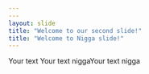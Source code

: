 ```yaml
---
---
layout: slide
title: "Welcome to our second slide!"
title: "Welcome to Nigga slide!"
---
```

Your text
Your text niggaYour text nigga
